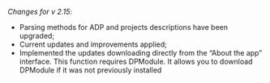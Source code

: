 _Changes for v 2.15_:
- Parsing methods for ADP and projects descriptions have been upgraded;
- Current updates and improvements applied;
- Implemented the updates downloading directly from the “About the app” interface. This function requires DPModule. It allows you to download DPModule if it was not previously installed
